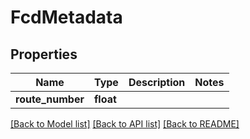 # FcdMetadata

## Properties
Name | Type | Description | Notes
------------ | ------------- | ------------- | -------------
**route_number** | **float** |  | 

[[Back to Model list]](../README.md#documentation-for-models) [[Back to API list]](../README.md#documentation-for-api-endpoints) [[Back to README]](../README.md)


